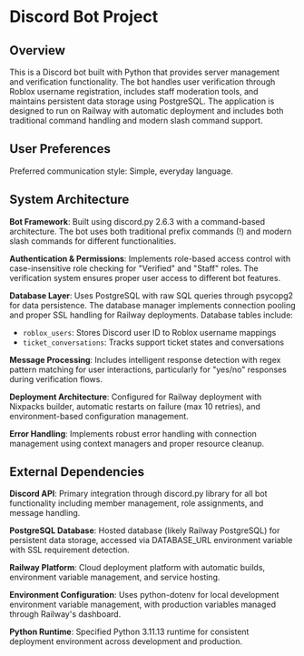 # Discord Bot Project

## Overview

This is a Discord bot built with Python that provides server management and verification functionality. The bot handles user verification through Roblox username registration, includes staff moderation tools, and maintains persistent data storage using PostgreSQL. The application is designed to run on Railway with automatic deployment and includes both traditional command handling and modern slash command support.

## User Preferences

Preferred communication style: Simple, everyday language.

## System Architecture

**Bot Framework**: Built using discord.py 2.6.3 with a command-based architecture. The bot uses both traditional prefix commands (!) and modern slash commands for different functionalities.

**Authentication & Permissions**: Implements role-based access control with case-insensitive role checking for "Verified" and "Staff" roles. The verification system ensures proper user access to different bot features.

**Database Layer**: Uses PostgreSQL with raw SQL queries through psycopg2 for data persistence. The database manager implements connection pooling and proper SSL handling for Railway deployments. Database tables include:
- `roblox_users`: Stores Discord user ID to Roblox username mappings
- `ticket_conversations`: Tracks support ticket states and conversations

**Message Processing**: Includes intelligent response detection with regex pattern matching for user interactions, particularly for "yes/no" responses during verification flows.

**Deployment Architecture**: Configured for Railway deployment with Nixpacks builder, automatic restarts on failure (max 10 retries), and environment-based configuration management.

**Error Handling**: Implements robust error handling with connection management using context managers and proper resource cleanup.

## External Dependencies

**Discord API**: Primary integration through discord.py library for all bot functionality including member management, role assignments, and message handling.

**PostgreSQL Database**: Hosted database (likely Railway PostgreSQL) for persistent data storage, accessed via DATABASE_URL environment variable with SSL requirement detection.

**Railway Platform**: Cloud deployment platform with automatic builds, environment variable management, and service hosting.

**Environment Configuration**: Uses python-dotenv for local development environment variable management, with production variables managed through Railway's dashboard.

**Python Runtime**: Specified Python 3.11.13 runtime for consistent deployment environment across development and production.